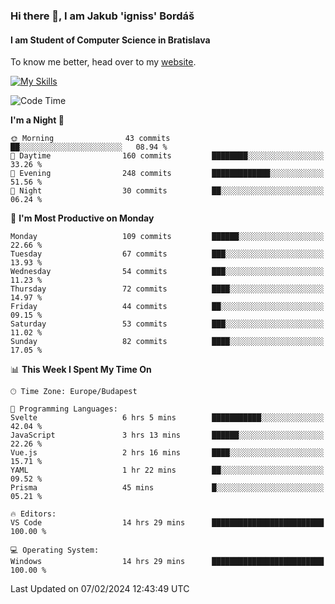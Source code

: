 ### Hi there 👋, I am Jakub 'igniss' Bordáš

#### I am Student of Computer Science in Bratislava
To know me better, head over to my [website](https://bordas.sk).

[![My Skills](https://skillicons.dev/icons?i=js,html,css,figma,svelte,java,kotlin,python,postgresql,typescript,nest,nodejs)](https://bordas.sk)


<!--START_SECTION:waka-->
![Code Time](http://img.shields.io/badge/Code%20Time-1%2C399%20hrs%2018%20mins-blue)

**I'm a Night 🦉** 

```text
🌞 Morning                43 commits          ██░░░░░░░░░░░░░░░░░░░░░░░   08.94 % 
🌆 Daytime                160 commits         ████████░░░░░░░░░░░░░░░░░   33.26 % 
🌃 Evening                248 commits         █████████████░░░░░░░░░░░░   51.56 % 
🌙 Night                  30 commits          ██░░░░░░░░░░░░░░░░░░░░░░░   06.24 % 
```
📅 **I'm Most Productive on Monday** 

```text
Monday                   109 commits         ██████░░░░░░░░░░░░░░░░░░░   22.66 % 
Tuesday                  67 commits          ███░░░░░░░░░░░░░░░░░░░░░░   13.93 % 
Wednesday                54 commits          ███░░░░░░░░░░░░░░░░░░░░░░   11.23 % 
Thursday                 72 commits          ████░░░░░░░░░░░░░░░░░░░░░   14.97 % 
Friday                   44 commits          ██░░░░░░░░░░░░░░░░░░░░░░░   09.15 % 
Saturday                 53 commits          ███░░░░░░░░░░░░░░░░░░░░░░   11.02 % 
Sunday                   82 commits          ████░░░░░░░░░░░░░░░░░░░░░   17.05 % 
```


📊 **This Week I Spent My Time On** 

```text
🕑︎ Time Zone: Europe/Budapest

💬 Programming Languages: 
Svelte                   6 hrs 5 mins        ███████████░░░░░░░░░░░░░░   42.04 % 
JavaScript               3 hrs 13 mins       ██████░░░░░░░░░░░░░░░░░░░   22.26 % 
Vue.js                   2 hrs 16 mins       ████░░░░░░░░░░░░░░░░░░░░░   15.71 % 
YAML                     1 hr 22 mins        ██░░░░░░░░░░░░░░░░░░░░░░░   09.52 % 
Prisma                   45 mins             █░░░░░░░░░░░░░░░░░░░░░░░░   05.21 % 

🔥 Editors: 
VS Code                  14 hrs 29 mins      █████████████████████████   100.00 % 

💻 Operating System: 
Windows                  14 hrs 29 mins      █████████████████████████   100.00 % 
```


 Last Updated on 07/02/2024 12:43:49 UTC
<!--END_SECTION:waka-->
